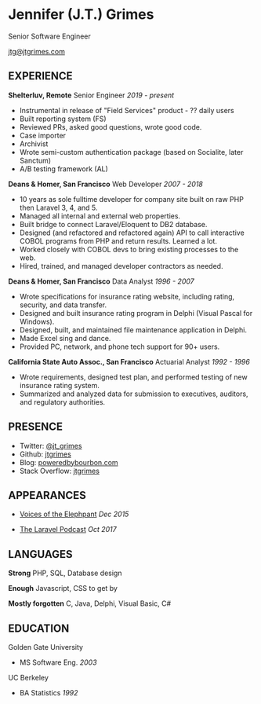 Jennifer (J.T.) Grimes
======================

Senior Software Engineer

[jtg@jtgrimes.com](mailto:jtg@jtgrimes.com)

EXPERIENCE
----------
**Shelterluv, Remote** Senior Engineer _2019 - present_
* Instrumental in release of "Field Services" product - ?? daily users
* Built reporting system (FS)
* Reviewed PRs, asked good questions, wrote good code.
* Case importer
* Archivist
* Wrote semi-custom authentication package (based on Socialite, later Sanctum)
* A/B testing framework (AL)

**Deans & Homer, San Francisco** Web Developer _2007 - 2018_
* 10 years as sole fulltime developer for company site built on raw PHP then Laravel 3, 4, and 5.
* Managed all internal and external web properties.
* Built bridge to connect Laravel/Eloquent to DB2 database.
* Designed (and refactored and refactored again) API to call interactive COBOL programs from PHP and return results. Learned a lot.
* Worked closely with COBOL devs to bring existing processes to the web.
* Hired, trained, and managed developer contractors as needed.

**Deans & Homer, San Francisco** Data Analyst _1996 - 2007_
* Wrote specifications for insurance rating website, including rating, security, and data transfer.
* Designed and built  insurance rating program in Delphi (Visual Pascal for Windows).
* Designed, built, and maintained file maintenance application in Delphi.
* Made Excel sing and dance.
* Provided PC, network, and phone tech support for 90+ users.

**California State Auto Assoc., San Francisco** Actuarial Analyst _1992 - 1996_
* Wrote requirements, designed test plan, and performed testing of new insurance rating system.
* Summarized and analyzed data for submission to executives, auditors, and regulatory authorities.

PRESENCE
--------
* Twitter: [@jt_grimes](https://twitter.com/jt_grimes/)
* Github: [jtgrimes](https://github.com/jtgrimes)
* Blog: [poweredbybourbon.com](https://poweredbybourbon.com)
* Stack Overflow: [jtgrimes](https://stackoverflow.com/users/1676/j-t-grimes)

APPEARANCES
-----------
* [Voices of the Elephpant](https://voicesoftheelephpant.com/2015/12/29/interview-with-j-t-grimes/) _Dec 2015_

* [The Laravel Podcast](http://www.laravelpodcast.com/74f05992) _Oct 2017_

LANGUAGES
---------
**Strong** PHP, SQL, Database design

**Enough** Javascript, CSS to get by

**Mostly forgotten** C, Java, Delphi, Visual Basic, C#

EDUCATION
---------
Golden Gate University
* MS Software Eng. _2003_

UC Berkeley
* BA Statistics _1992_
